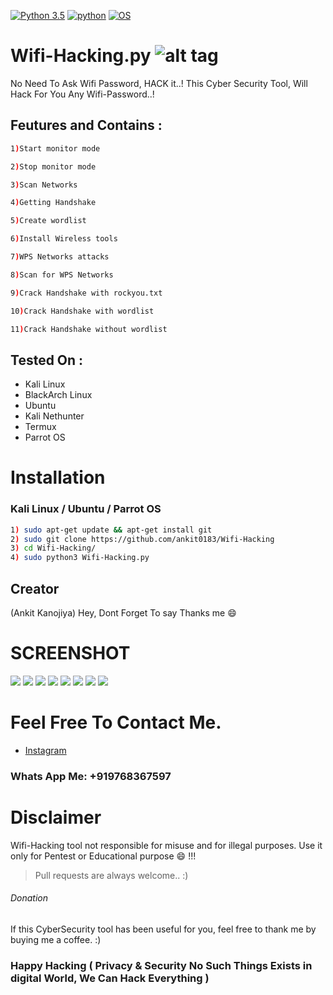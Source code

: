 [![Python 3.5](https://img.shields.io/badge/Python-3.5-yellow.svg)](http://www.python.org/download/)
[![python](https://img.shields.io/badge/python-2.7-brightgreen.svg)](https://www.python.org/downloads/release/python-2714/)
[![OS](https://img.shields.io/badge/Tested%20On-Linux%20%7C%20Android-yellowgreen.svg)](https://termux.com/)






# Wifi-Hacking.py  ![alt tag](http://icons.iconarchive.com/icons/icons8/ios7/48/Network-Wifi-Logo-icon.png)



No Need To Ask Wifi Password, HACK it..! This Cyber Security Tool, Will Hack For You Any Wifi-Password..!



## Feutures and Contains :


```bash 
1)Start monitor mode

2)Stop monitor mode

3)Scan Networks   

4)Getting Handshake

5)Create wordlist

6)Install Wireless tools                  

7)WPS Networks attacks 

8)Scan for WPS Networks

9)Crack Handshake with rockyou.txt

10)Crack Handshake with wordlist

11)Crack Handshake without wordlist
```

## Tested On :

* Kali Linux
* BlackArch Linux
* Ubuntu
* Kali Nethunter
* Termux
* Parrot OS


# Installation


### Kali Linux / Ubuntu / Parrot OS

```bash
1) sudo apt-get update && apt-get install git
2) sudo git clone https://github.com/ankit0183/Wifi-Hacking
3) cd Wifi-Hacking/
4) sudo python3 Wifi-Hacking.py
```

## Creator

(Ankit Kanojiya) Hey, Dont Forget To say Thanks me :smile:


# SCREENSHOT



![](https://github.com/ankit0183/Wifi-Hacking/blob/master/Snapshots/0.png)
![](https://github.com/ankit0183/Wifi-Hacking/blob/master/Snapshots/1.png)
![](https://github.com/ankit0183/Wifi-Hacking/blob/master/Snapshots/2.png)
![](https://github.com/ankit0183/Wifi-Hacking/blob/master/Snapshots/3.png)
![](https://github.com/ankit0183/Wifi-Hacking/blob/master/Snapshots/4.png)
![](https://github.com/ankit0183/Wifi-Hacking/blob/master/Snapshots/5.png)
![](https://github.com/ankit0183/Wifi-Hacking/blob/master/Snapshots/6.png)
![](https://github.com/ankit0183/Wifi-Hacking/blob/master/Snapshots/7.png)





# Feel Free To Contact Me.



- [Instagram](https://www.instagram.com/ankit_kanojiya57/)


### Whats App Me: +919768367597




# Disclaimer 


Wifi-Hacking tool not responsible for misuse and for illegal purposes. Use it only for Pentest or Educational purpose :smile: !!!



> Pull requests are always welcome.. :)  





###### Donation

If this CyberSecurity tool has been useful for you, feel free to thank me by buying me a coffee. :)
 
 
 
 
### Happy Hacking ( Privacy & Security No Such Things Exists in digital World, We Can Hack Everything )





